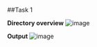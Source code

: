##Task 1

**Directory overview**
![image](https://github.com/user-attachments/assets/39911146-d80f-45ef-9bc3-e259b01139ed)


**Output**
![image](https://github.com/user-attachments/assets/4dcc6e15-d74b-4a0f-a294-720c7423e0e0)

